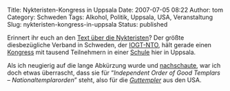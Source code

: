 Title: Nykteristen-Kongress in Uppsala
Date: 2007-07-05 08:22
Author: tom
Category: Schweden
Tags: Alkohol, Politik, Uppsala, USA, Veranstaltung
Slug: nykteristen-kongress-in-uppsala
Status: published

Erinnert ihr euch an den [Text über die
Nykteristen](http://www.fiket.de/2007/04/16/wort-der-woche-nykterist/)?
Der größte diesbezügliche Verband in Schweden, der
[IOGT-NTO](http://www.iogt.se/), hält gerade einen
[Kongress](http://www.sr.se/cgi-bin/uppland/nyheter/artikel.asp?artikel=1463203)
mit tausend Teilnehmern in einer [Schule](http://www.katedral.se/) hier
in Uppsala.

Als ich neugierig auf die lange Abkürzung wurde und
[nachschaute](http://www.sr.se/cgi-bin/uppland/nyheter/artikel.asp?artikel=1463203),
war ich doch etwas überrascht, dass sie für “*Independent Order of Good
Templars – Nationaltemplarorden*” steht, also für die
[*Guttempler*](http://de.wikipedia.org/wiki/Guttempler) aus den USA.

